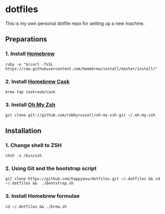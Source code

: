 # dotfiles
This is my own personal dotfile repo for setting up a new machine.

## Preparations
### 1. Install [Homebrew](http://brew.sh/)
```
ruby -e "$(curl -fsSL https://raw.githubusercontent.com/Homebrew/install/master/install)"
```

### 2. Install [Homebrew Cask](http://caskroom.io/)
```
brew tap caskroom/cask
```

### 3. Install [Oh My Zsh](http://ohmyz.sh/)
```
git clone git://github.com/robbyrussell/oh-my-zsh.git ~/.oh-my-zsh
```

## Installation
### 1. Change shell to ZSH
```
chsh -s /bin/zsh
```

### 2. Using Git and the bootstrap script
```
git clone https://github.com/happyaxu/dotfiles.git ~/.dotfiles && cd ~/.dotfiles &&  ./bootstrap.sh
```

### 3. Install Homebrew formulae
```
cd ~/.dotfiles && ./brew.sh
```
